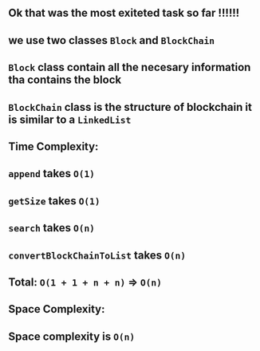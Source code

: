 ## Ok that was the most exiteted task so far !!!!!!

## we use two classes `Block` and `BlockChain`

## `Block` class contain all the necesary information tha contains the block

## `BlockChain` class is the structure of blockchain it is similar to a `LinkedList`

## Time Complexity:

## `append` takes `O(1)`

## `getSize` takes `O(1)`

## `search` takes `O(n)`

## `convertBlockChainToList` takes `O(n)`

## Total: `O(1 + 1 + n + n)` => `O(n)`

## Space Complexity:

## Space complexity is `O(n)`
